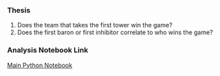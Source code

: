 ### Thesis

1) Does the team that takes the first tower win the game?
2) Does the first baron or first inhibitor correlate to who wins the game? 

### Analysis Notebook Link
[Main Python Notebook](.\main.ipynb)